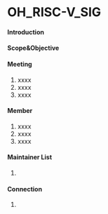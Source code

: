 # OH_RISC-V_SIG

#### Introduction



#### Scope&Objective


#### Meeting

1.  xxxx
2.  xxxx
3.  xxxx

#### Member

1.  xxxx
2.  xxxx
3.  xxxx

#### Maintainer List

1.  


#### Connection

1.  
